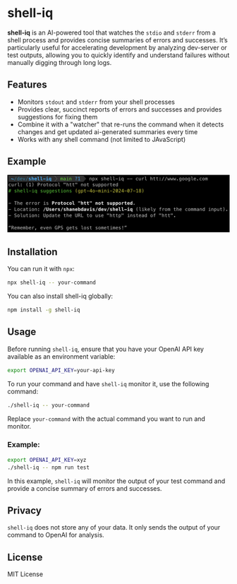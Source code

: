 # shell-iq

**shell-iq** is an AI-powered tool that watches the `stdio` and `stderr` from a shell process and provides concise summaries of errors and successes. It’s particularly useful for accelerating development by analyzing dev-server or test outputs, allowing you to quickly identify and understand failures without manually digging through long logs.

## Features

- Monitors `stdout` and `stderr` from your shell processes
- Provides clear, succinct reports of errors and successes and provides suggestions for fixing them
- Combine it with a "watcher" that re-runs the command when it detects changes and get updated ai-generated summaries every time
- Works with any shell command (not limited to JAvaScript)

## Example

![image](./example.png)

## Installation

You can run it with `npx`:

```bash
npx shell-iq -- your-command
```

You can also install shell-iq globally:

```bash
npm install -g shell-iq
```

## Usage

Before running `shell-iq`, ensure that you have your OpenAI API key available as an environment variable:

```bash
export OPENAI_API_KEY=your-api-key
```

To run your command and have `shell-iq` monitor it, use the following command:

```bash
./shell-iq -- your-command
```

Replace `your-command` with the actual command you want to run and monitor.

### Example:

```bash
export OPENAI_API_KEY=xyz
./shell-iq -- npm run test
```

In this example, `shell-iq` will monitor the output of your test command and provide a concise summary of errors and successes.

## Privacy

`shell-iq` does not store any of your data. It only sends the output of your command to OpenAI for analysis.

## License

MIT License
